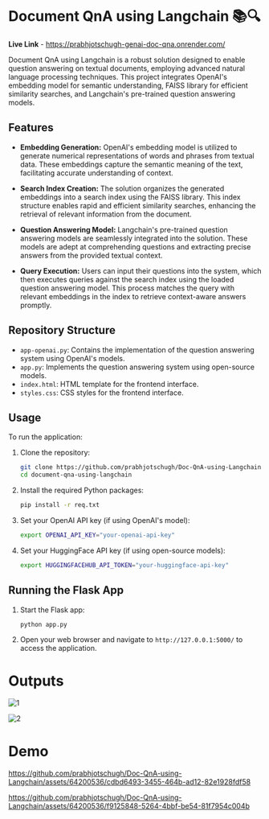 # Document QnA using Langchain 📚🔍

<b>Live Link</b> - https://prabhjotschugh-genai-doc-qna.onrender.com/

Document QnA using Langchain is a robust solution designed to enable question answering on textual documents, employing advanced natural language processing techniques. This project integrates OpenAI's embedding model for semantic understanding, FAISS library for efficient similarity searches, and Langchain's pre-trained question answering models.

## Features

- **Embedding Generation:** OpenAI's embedding model is utilized to generate numerical representations of words and phrases from textual data. These embeddings capture the semantic meaning of the text, facilitating accurate understanding of context.

- **Search Index Creation:** The solution organizes the generated embeddings into a search index using the FAISS library. This index structure enables rapid and efficient similarity searches, enhancing the retrieval of relevant information from the document.

- **Question Answering Model:** Langchain's pre-trained question answering models are seamlessly integrated into the solution. These models are adept at comprehending questions and extracting precise answers from the provided textual context.

- **Query Execution:** Users can input their questions into the system, which then executes queries against the search index using the loaded question answering model. This process matches the query with relevant embeddings in the index to retrieve context-aware answers promptly.

## Repository Structure

- `app-openai.py`: Contains the implementation of the question answering system using OpenAI's models.
- `app.py`: Implements the question answering system using open-source models.
- `index.html`: HTML template for the frontend interface.
- `styles.css`: CSS styles for the frontend interface.

## Usage

To run the application:
1. Clone the repository:
   ```bash
   git clone https://github.com/prabhjotschugh/Doc-QnA-using-Langchain
   cd document-qna-using-langchain
    ```

2. Install the required Python packages:
    ```sh
    pip install -r req.txt
    ```

3. Set your OpenAI API key (if using OpenAI's model):
    ```sh
    export OPENAI_API_KEY="your-openai-api-key"
    ```

4. Set your HuggingFace API key (if using open-source models):
    ```sh
    export HUGGINGFACEHUB_API_TOKEN="your-huggingface-api-key"
    ```


## Running the Flask App

1. Start the Flask app:
    ```sh
    python app.py
    ```

2. Open your web browser and navigate to `http://127.0.0.1:5000/` to access the application.



# Outputs 

![1](https://github.com/prabhjotschugh/Doc-QnA-using-Langchain/assets/64200536/170fedd0-7b4c-46bf-8dc9-ce2169d04920)

![2](https://github.com/prabhjotschugh/Doc-QnA-using-Langchain/assets/64200536/6a5afb0f-b467-404e-995b-2f3c75a7d2b6)


# Demo
https://github.com/prabhjotschugh/Doc-QnA-using-Langchain/assets/64200536/cdbd6493-3455-464b-ad12-82e1928fdf58

https://github.com/prabhjotschugh/Doc-QnA-using-Langchain/assets/64200536/f9125848-5264-4bbf-be54-81f7954c004b


